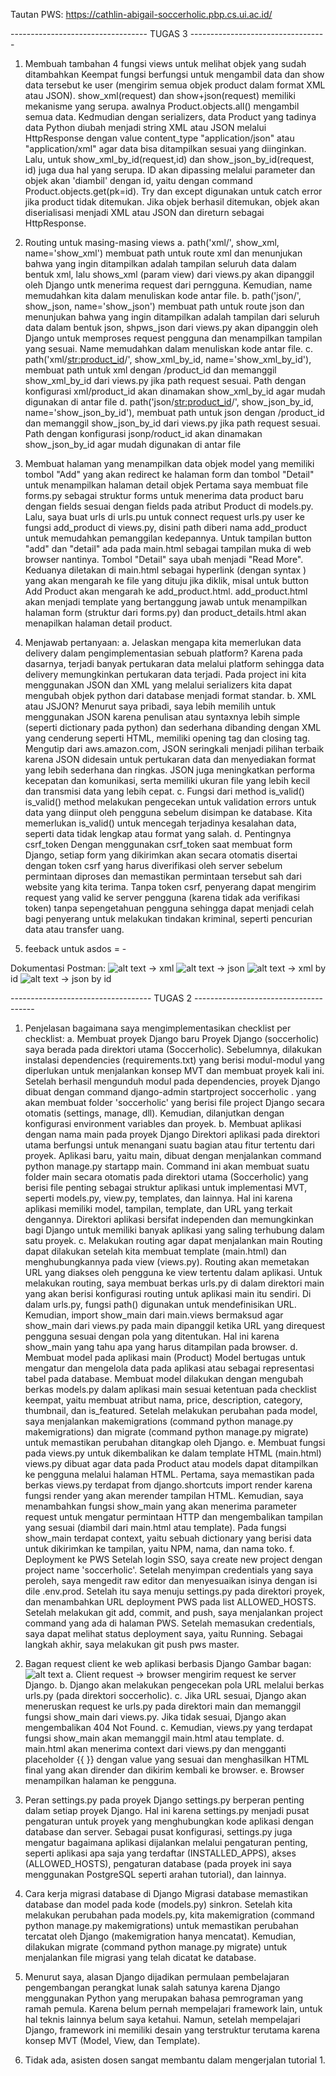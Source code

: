 Tautan PWS: https://cathlin-abigail-soccerholic.pbp.cs.ui.ac.id/

---------------------------------- TUGAS 3 ----------------------------------
1. Membuah tambahan 4 fungsi views untuk melihat objek yang sudah ditambahkan
    Keempat fungsi berfungsi untuk mengambil data dan show data tersebut ke user (mengirim semua objek product dalam format XML atau JSON).
    show_xml(request) dan show+json(request) memiliki mekanisme yang serupa. awalnya Product.objects.all() mengambil semua data. Kedmudian dengan serializers, data Product yang tadinya data Python diubah menjadi string XML atau JSON melalui HttpResponse dengan value content_type "application/json" atau "application/xml" agar data bisa ditampilkan sesuai yang diinginkan.
    Lalu, untuk show_xml_by_id(request,id) dan show_json_by_id(request, id) juga dua hal yang serupa. ID akan dipassing melalui parameter dan objek akan 'diambil' dengan id, yaitu dengan command Product.objects.get(pk=id). 
    Try dan except digunakan untuk catch error jika product tidak ditemukan. Jika objek berhasil ditemukan, objek akan diserialisasi menjadi XML atau JSON dan direturn sebagai HttpResponse.

2. Routing untuk masing-masing views
    a. path('xml/', show_xml, name='show_xml')
        membuat path untuk route xml dan menunjukan bahwa yang ingin ditampilkan adalah tampilan seluruh data dalam bentuk xml, lalu shows_xml (param view) dari views.py akan dipanggil oleh Django untk menerima request dari perngguna. Kemudian, name memudahkan kita dalam menuliskan kode antar file.
    b. path('json/', show_json, name='show_json')
        membuat path untuk route json dan menunjukan bahwa yang ingin ditampilkan adalah tampilan dari seluruh data dalam bentuk json, shpws_json dari views.py akan dipanggin oleh Django untuk memproses request pengguna dan menampilkan tampilan yang sesuai. Name memudahkan dalam menuliskan kode antar file.
    c. path('xml/<str:product_id>/', show_xml_by_id, name='show_xml_by_id'),
        membuat path untuk xml dengan /product_id dan memanggil show_xml_by_id dari views.py jika path request sesuai. Path dengan konfigurasi xml/product_id akan dinamakan show_xml_by_id agar mudah digunakan di antar file
    d. path('json/<str:product_id>/', show_json_by_id, name='show_json_by_id'),
        membuat path untuk json dengan /product_id dan memanggil show_json_by_id dari views.py jika path request sesuai. Path dengan konfigurasi jsonp/roduct_id akan dinamakan show_json_by_id agar mudah digunakan di antar file

3. Membuat halaman yang menampilkan data objek model yang memiliki tombol "Add" yang akan redirect ke halaman form dan tombol "Detail" untuk menampilkan halaman detail objek
    Pertama saya membuat file forms.py sebagai struktur forms untuk menerima data product baru dengan fields sesuai dengan fields pada atribut Product di models.py.
    Lalu, saya buat urls di urls.pu untuk connect request urls.py user ke fungsi add_product di views.py, disini path diberi nama add_product untuk memudahkan pemanggilan kedepannya.
    Untuk tampilan button "add" dan "detail" ada pada main.html sebagai tampilan muka di web browser nantinya. Tombol "Detail" saya ubah menjadi "Read More". Keduanya diletakan di main.html sebagai hyperlink (dengan syntax <a href = "{% url '...' %}"> </a>) yang akan mengarah ke file yang dituju jika diklik, misal untuk button Add Product akan mengarah ke add_product.html.
    add_product.html akan menjadi template yang bertanggung jawab untuk menampilkan halaman form (struktur dari forms.py) dan product_details.html akan menapilkan halaman detail product.

4. Menjawab pertanyaan:
    a. Jelaskan mengapa kita memerlukan data delivery dalam pengimplementasian sebuah platform?
        Karena pada dasarnya, terjadi banyak pertukaran data melalui platform sehingga data delivery memungkinkan pertukaran data terjadi. Pada project ini kita menggunakan JSON dan XML yang melalui serializers kita dapat mengubah objek python dari database menjadi format standar. 
    b. XML atau JSJON?
        Menurut saya pribadi, saya lebih memilih untuk menggunakan JSON karena penulisan atau syntaxnya lebih simple (seperti dictionary pada python) dan sederhana dibanding dengan XML yang cenderung seperti HTML, memiliki opening tag dan closing tag. Mengutip dari aws.amazon.com, JSON seringkali menjadi pilihan terbaik karena JSON didesain untuk pertukaran data dan menyediakan format yang lebih sederhana dan ringkas. JSON juga meningkatkan performa kecepatan dan komunikasi, serta memiliki ukuran file yang lebih kecil dan transmisi data yang lebih cepat.
    c. Fungsi dari method is_valid()
        is_valid() method melakukan pengecekan untuk validation errors untuk data yang diinput oleh pengguna sebelum disimpan ke database. Kita memerlukan is_valid() untuk mencegah terjadinya kesalahan data, seperti data tidak lengkap atau format yang salah.
    d. Pentingnya csrf_token
        Dengan menggunakan csrf_token saat membuat form Django, setiap form yang dikirimkan akan secara otomatis disertai dengan token csrf yang harus diverifikasi oleh server sebelum permintaan diproses dan memastikan permintaan tersebut sah dari website yang kita terima.
        Tanpa token csrf, penyerang dapat mengirim request yang valid ke server pengguna (karena tidak ada verifikasi token) tanpa sepengetahuan pengguna sehingga dapat menjadi celah bagi penyerang untuk melakukan tindakan kriminal, seperti pencurian data atau transfer uang.

5. feeback untuk asdos = -

Dokumentasi Postman:
![alt text](image.png) -> xml
![alt text](image-1.png) -> json
![alt text](image-3.png) -> xml by id
![alt text](image-2.png) -> json by id


----------------------------------- TUGAS 2 --------------------------------------
1. Penjelasan bagaimana saya mengimplementasikan checklist per checklist:
    a. Membuat proyek Django baru
        Proyek Django (soccerholic) saya berada pada direktori utama (Soccerholic). Sebelumnya, dilakukan instalasi dependencies (requirements.txt) yang berisi modul-modul yang diperlukan untuk menjalankan konsep MVT dan membuat proyek kali ini. Setelah berhasil mengunduh modul pada dependencies, proyek Django dibuat dengan command django-admin startproject soccerholic . yang akan membuat folder 'soccerholic' yang berisi file project Django secara otomatis (settings, manage, dll). Kemudian, dilanjutkan dengan konfigurasi environment variables dan proyek.
    b. Membuat aplikasi dengan nama main pada proyek Django
        Direktori aplikasi pada direktori utama berfungsi untuk menangani suatu bagian atau fitur tertentu dari proyek. Aplikasi baru, yaitu main, dibuat dengan menjalankan command python manage.py startapp main. Command ini akan membuat suatu folder main secara otomatis pada direktori utama (Soccerholic) yang berisi file penting sebagai struktur aplikasi untuk implementasi MVT, seperti models.py, view.py, templates, dan lainnya. Hal ini karena aplikasi memiliki model, tampilan, template, dan URL yang terkait dengannya.
        Direktori aplikasi bersifat independen dan memungkinkan bagi Django untuk memiliki banyak aplikasi yang saling terhubung dalam satu proyek.
    c. Melakukan routing agar dapat menjalankan main
        Routing dapat dilakukan setelah kita membuat template (main.html) dan menghubungkannya pada view (views.py). Routing akan memetakan URL yang diakses oleh pengguna ke view tertentu dalam aplikasi.
        Untuk melakukan routing, saya membuat berkas urls.py di dalam direktori main yang akan berisi konfigurasi routing untuk aplikasi main itu sendiri. Di dalam urls.py, fungsi path() digunakan untuk mendefinisikan URL. Kemudian, import show_main dari main.views bermaksud agar show_main dari views.py pada main dipanggil ketika URL yang direquest pengguna sesuai dengan pola yang ditentukan. Hal ini karena show_main yang tahu apa yang harus ditampilan pada browser. 
    d. Membuat model pada aplikasi main (Product)
        Model bertugas untuk mengatur dan mengelola data pada aplikasi atau sebagai representasi tabel pada database. Membuat model dilakukan dengan mengubah berkas models.py dalam aplikasi main sesuai ketentuan pada checklist keempat, yaitu membuat atribut nama, price, description, category, thumbnail, dan is_featured.
        Setelah melakukan perubahan pada model, saya menjalankan makemigrations (command python manage.py makemigrations) dan migrate (command python manage.py migrate) untuk memastikan perubahan ditangkap oleh Django.
    e. Membuat fungsi pada views.py untuk dikembalikan ke dalam template HTML (main.html)
        views.py dibuat agar data pada Product atau models dapat ditampilkan ke pengguna melalui halaman HTML.
        Pertama, saya memastikan pada berkas views.py terdapat from django.shortcuts import render karena fungsi render yang akan merender tampilan HTML. Kemudian, saya menambahkan fungsi show_main yang akan menerima parameter request untuk mengatur permintaan HTTP dan mengembalikan tampilan yang sesuai (diambil dari main.html atau template). 
        Pada fungsi show_main terdapat context, yaitu sebuah dictionary yang berisi data untuk dikirimkan ke tampilan, yaitu NPM, nama, dan nama toko. 
    f. Deployment ke PWS
        Setelah login SSO, saya create new project dengan project name 'soccerholic'. Setelah menyimpan credentials yang saya peroleh, saya mengedit raw editor dan menyesuaikan isinya dengan isi dile .env.prod. Setelah itu saya menuju settings.py pada direktori proyek, dan menambahkan URL deployment PWS pada list ALLOWED_HOSTS. Setelah melakukan git add, commit, and push, saya menjalankan project command yang ada di halaman PWS. Setelah memasukan credentials, saya dapat melihat status deployment saya, yaitu Running. Sebagai langkah akhir, saya melakukan git push pws master.

2. Bagan request client ke web aplikasi berbasis Django
    Gambar bagan: ![alt text](routing.jpg)
    a. Client request -> browser mengirim request ke server Django. 
    b. Django akan melakukan pengecekan pola URL melalui berkas urls.py (pada direktori soccerholic). 
    c. Jika URL sesuai, Django akan meneruskan request ke urls.py pada direktori main dan memanggil fungsi show_main dari views.py. Jika tidak sesuai, Django akan mengembalikan 404 Not Found.
    c. Kemudian, views.py yang terdapat fungsi show_main akan memanggil main.html atau template. 
    d. main.html akan menerima context dari views.py dan mengganti placeholder {{  }} dengan value yang sesuai dan menghasilkan HTML final yang akan dirender dan dikirim kembali ke browser. 
    e. Browser menampilkan halaman ke pengguna.

3. Peran settings.py pada proyek Django
    settings.py berperan penting dalam setiap proyek Django. Hal ini karena settings.py menjadi pusat pengaturan untuk proyek yang menghubungkan kode aplikasi dengan database dan server. Sebagai pusat konfigurasi, settings.py juga mengatur bagaimana aplikasi dijalankan melalui pengaturan penting, seperti aplikasi apa saja yang terdaftar (INSTALLED_APPS), akses (ALLOWED_HOSTS), pengaturan database (pada proyek ini saya menggunakan PostgreSQL seperti arahan tutorial), dan lainnya.

4. Cara kerja migrasi database di Django
    Migrasi database memastikan database dan model pada kode (models.py) sinkron. Setelah kita melakukan perubahan pada models.py, kita makemigration (command python manage.py makemigrations) untuk memastikan perubahan tercatat oleh Django (makemigration hanya mencatat). Kemudian, dilakukan migrate (command python manage.py migrate) untuk menjalankan file migrasi yang telah dicatat ke database.

5. Menurut saya, alasan Django dijadikan permulaan pembelajaran pengembangan perangkat lunak salah satunya karena Django menggunakan Python yang merupakan bahasa pemrograman yang ramah pemula. Karena belum pernah mempelajari framework lain, untuk hal teknis lainnya belum saya ketahui. Namun, setelah mempelajari Django, framework ini memiliki desain yang terstruktur terutama karena konsep MVT (Model, View, dan Template).

6. Tidak ada, asisten dosen sangat membantu dalam mengerjalan tutorial 1.
